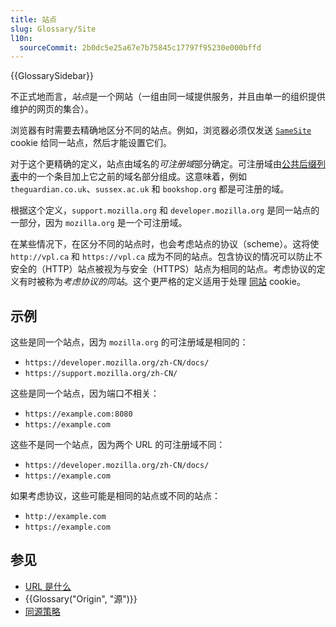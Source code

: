 ```yaml
---
title: 站点
slug: Glossary/Site
l10n:
  sourceCommit: 2b0dc5e25a67e7b75845c17797f95230e000bffd
---
```


{{GlossarySidebar}}

不正式地而言，*站点*是一个网站（一组由同一域提供服务，并且由单一的组织提供维护的网页的集合）。

浏览器有时需要去精确地区分不同的站点。例如，浏览器必须仅发送 [`SameSite`](/zh-CN/docs/Web/HTTP/Headers/Set-Cookie#samesitesamesite-value) cookie 给同一站点，然后才能设置它们。

对于这个更精确的定义，站点由域名的*可注册域*部分确定。可注册域由[公共后缀列表](https://publicsuffix.org/list/)中的一个条目加上它之前的域名部分组成。这意味着，例如 `theguardian.co.uk`、`sussex.ac.uk` 和 `bookshop.org` 都是可注册的域。

根据这个定义，`support.mozilla.org` 和 `developer.mozilla.org` 是同一站点的一部分，因为 `mozilla.org` 是一个可注册域。

在某些情况下，在区分不同的站点时，也会考虑站点的协议（scheme）。这将使 `http://vpl.ca` 和 `https://vpl.ca` 成为不同的站点。包含协议的情况可以防止不安全的（HTTP）站点被视为与安全（HTTPS）站点为相同的站点。考虑协议的定义有时被称为*考虑协议的同站*。这个更严格的定义适用于处理 [同站](/zh-CN/docs/Web/HTTP/Headers/Set-Cookie#samesitesamesite-value) cookie。

## 示例

这些是同一个站点，因为 `mozilla.org` 的可注册域是相同的：

- `https://developer.mozilla.org/zh-CN/docs/`
- `https://support.mozilla.org/zh-CN/`

这些是同一个站点，因为端口不相关：

- `https://example.com:8080`
- `https://example.com`

这些不是同一个站点，因为两个 URL 的可注册域不同：

- `https://developer.mozilla.org/zh-CN/docs/`
- `https://example.com`

如果考虑协议，这些可能是相同的站点或不同的站点：

- `http://example.com`
- `https://example.com`

## 参见

- [URL 是什么](/zh-CN/docs/Learn/Common_questions/What_is_a_URL)
- {{Glossary("Origin", "源")}}
- [同源策略](/zh-CN/docs/Web/Security/Same-origin_policy)
